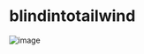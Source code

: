 # blindintotailwind

![image](https://user-images.githubusercontent.com/1246641/150441779-40336723-7632-4c0c-8689-2e769f371ca3.png)
